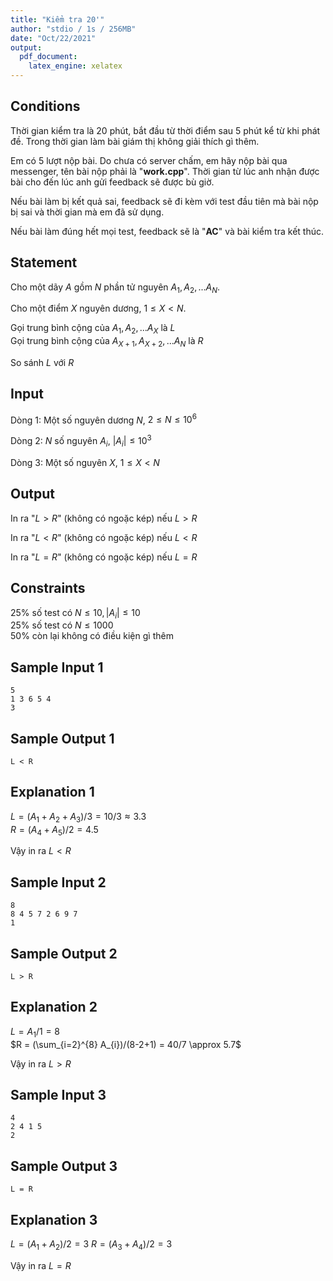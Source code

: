 ```yaml
---
title: "Kiểm tra 20'"
author: "stdio / 1s / 256MB"
date: "Oct/22/2021"
output: 
  pdf_document: 
    latex_engine: xelatex
---
```


## Conditions

Thời gian kiểm tra là 20 phút, bắt đầu từ thời điểm sau 5 phút kể từ khi phát đề. Trong thời gian làm bài giám thị không giải thích gì thêm.

Em có 5 lượt nộp bài. Do chưa có server chấm, em hãy nộp bài qua messenger, tên bài nộp phải là "**work.cpp**". Thời gian từ lúc anh nhận được bài cho đến lúc anh gửi feedback sẽ được bù giờ.

Nếu bài làm bị kết quả sai, feedback sẽ đi kèm với test đầu tiên mà bài nộp bị sai và thời gian mà em đã sử dụng.

Nếu bài làm đúng hết mọi test, feedback sẽ là "**AC**" và bài kiểm tra kết thúc.

## Statement

Cho một dãy $A$ gồm $N$ phần tử nguyên $A_{1}, A_{2},... A_{N}$.

Cho một điểm $X$ nguyên dương, $1 \leq X < N$.

Gọi trung bình cộng của $A_{1}, A_{2},... A_{X}$ là $L$  
Gọi trung bình cộng của $A_{X+1}, A_{X+2},... A_{N}$ là $R$

So sánh $L$ với $R$

## Input

Dòng 1: Một số nguyên dương $N$, $2 \leq N \leq 10^6$

Dòng 2: $N$ số nguyên $A_{i}$, $|A_{i}| \leq 10^3$

Dòng 3: Một số nguyên $X$, $1 \leq X < N$

## Output

In ra "$L > R$" (không có ngoặc kép) nếu $L > R$

In ra "$L < R$" (không có ngoặc kép) nếu $L < R$

In ra "$L = R$" (không có ngoặc kép) nếu $L = R$

## Constraints

25% số test có $N \leq 10, |A_{i}| \leq 10$  
25% số test có $N \leq 1000$  
50% còn lại không có điều kiện gì thêm  

## Sample Input 1

```
5
1 3 6 5 4
3
```

## Sample Output 1

```
L < R
```

## Explanation 1

$L = (A_{1} + A_{2} + A_{3})/3 = 10/3 \approx 3.3$  
$R = (A_{4} + A_{5})/2 = 4.5$

Vậy in ra $L < R$

## Sample Input 2

```
8
8 4 5 7 2 6 9 7
1
```

## Sample Output 2

```
L > R
```

## Explanation 2

$L = A_{1}/1 = 8$  
$R = (\sum_{i=2}^{8} A_{i})/(8-2+1) = 40/7 \approx 5.7$

Vậy in ra $L > R$

## Sample Input 3

```
4
2 4 1 5
2
```

## Sample Output 3

```
L = R
```

## Explanation 3

$L = (A_{1} + A_{2})/2 = 3$
$R = (A_{3} + A_{4})/2 = 3$

Vậy in ra $L = R$
